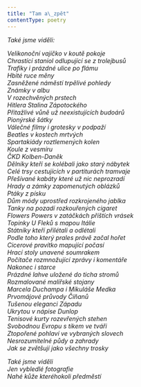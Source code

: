 ```yaml
---
title: "Tam a\_zpět"
contentType: poetry
---
```


<section>

_Také jsme viděli:_

</section>

<section>

_Velikonoční vajíčko v koutě pokoje  
Chrastící staniol odlupující se z trolejbusů  
Trafiky i prázdné ulice po flámu  
Hbité ruce měny  
Zasněžené náměstí trpělivé pohledy  
Známky v albu  
V rozechvěných prstech  
Hitlera Stalina Zápotockého  
Přitažlivé vůně už neexistujících budoárů  
Pionýrské šátky  
Válečné filmy i grotesky v podpaží  
Beatles v kostech mrtvých  
Spartakiády roztlemených kolen  
Koule z vesmíru  
ČKD Kolben-Daněk  
Dělníky kteří se kolébali jako starý nábytek  
Celé trsy cestujících v partiturách tramvaje  
Přešívané kabáty které už nic neprozradí  
Hrady a zámky zapomenutých oblázků  
Ptáky z písku  
Dům módy uprostřed rozkrojeného jablka  
Tanky na pozadí rozkouřených cigaret  
Flowers Powers v zatáčkách příštích vrásek  
Topinky U Fleků s mapou Itálie  
Státníky kteří přilétali a odlétali  
Podle toho který prales právě začal hořet  
Cicerové pravítko mapující počasí  
Hrací stoly unavené soumrakem  
Počítače rozmnožující zprávy i komentáře  
Nakonec i starce  
Prázdné lahve uložené do ticha stromů  
Rozmalované malířské stojany  
Marcela Duchampa i Mikuláše Medka  
Prvomájové průvody Číňanů  
Tušenou eleganci Západu  
Ukrytou v nápise Dunlop  
Tenisové kurty rozevřených stehen  
Svobodnou Evropu s tikem ve tváři  
Ztopořené pohlaví ve vybraných slovech  
Nesrozumitelné půdy a zahrady  
Jak se zvětšují jako všechny trosky_

</section>

<section>

_Také jsme viděli  
Jen vybledlé fotografie  
Nahé kůže kteréhokoli předměstí_

</section>

